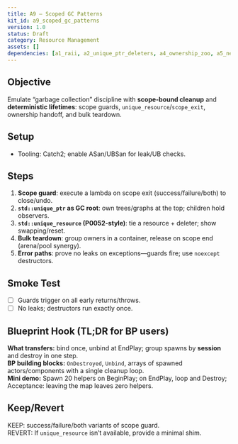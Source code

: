 ```yaml
---
title: A9 — Scoped GC Patterns
kit_id: a9_scoped_gc_patterns
version: 1.0
status: Draft
category: Resource Management
assets: []
dependencies: [a1_raii, a2_unique_ptr_deleters, a4_ownership_zoo, a5_new_delete_variants]
---
```


## Objective
Emulate “garbage collection” discipline with **scope-bound cleanup** and **deterministic lifetimes**: scope guards, `unique_resource`/`scope_exit`, ownership handoff, and bulk teardown.

## Setup
- Tooling: Catch2; enable ASan/UBSan for leak/UB checks.

## Steps
1) **Scope guard**: execute a lambda on scope exit (success/failure/both) to close/undo.
2) **`std::unique_ptr` as GC root**: own trees/graphs at the top; children hold observers.
3) **`std::unique_resource` (P0052-style)**: tie a resource + deleter; show swapping/reset.
4) **Bulk teardown**: group owners in a container, release on scope end (arena/pool synergy).
5) **Error paths**: prove no leaks on exceptions—guards fire; use `noexcept` destructors.

## Smoke Test
- [ ] Guards trigger on all early returns/throws.  
- [ ] No leaks; destructors run exactly once.

## Blueprint Hook (TL;DR for BP users)
**What transfers:** bind once, unbind at EndPlay; group spawns by **session** and destroy in one step.  
**BP building blocks:** `OnDestroyed`, `Unbind`, arrays of spawned actors/components with a single cleanup loop.  
**Mini demo:** Spawn 20 helpers on BeginPlay; on EndPlay, loop and Destroy; Acceptance: leaving the map leaves zero helpers.

## Keep/Revert
KEEP: success/failure/both variants of scope guard.  
REVERT: If `unique_resource` isn’t available, provide a minimal shim.